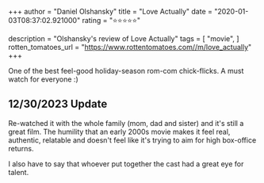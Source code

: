+++
author = "Daniel Olshansky"
title = "Love Actually"
date = "2020-01-03T08:37:02.921000"
rating = "⭐⭐⭐⭐⭐"

description = "Olshansky's review of Love Actually"
tags = [
    "movie",
]
rotten_tomatoes_url = "https://www.rottentomatoes.com//m/love_actually"
+++

One of the best feel-good holiday-season rom-com chick-flicks. A must watch for everyone :)

## 12/30/2023 Update

Re-watched it with the whole family (mom, dad and sister) and it's still a great film.
The humility that an early 2000s movie makes it feel real, authentic, relatable and
doesn't feel like it's trying to aim for high box-office returns.

I also have to say that whoever put together the cast had a great eye for talent.

